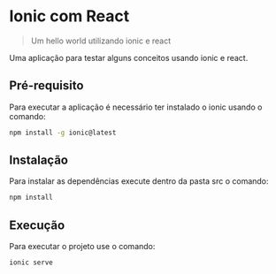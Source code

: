 # Ionic com React
> Um hello world utilizando ionic e react

Uma aplicação para testar alguns conceitos usando ionic e react.

## Pré-requisito

Para executar a aplicação é necessário ter instalado o ionic usando o comando:
```sh
npm install -g ionic@latest
```

## Instalação

Para instalar as dependências execute dentro da pasta src o comando:
```sh
npm install
```

## Execução

Para executar o projeto use o comando:
```sh
ionic serve
```